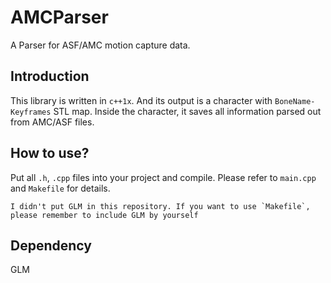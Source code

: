 # AMCParser
A Parser for ASF/AMC motion capture data. 

## Introduction
This library is written in `c++1x`. And its output is a character with `BoneName-Keyframes` STL map.
Inside the character, it saves all information parsed out from AMC/ASF files.

## How to use?
Put all `.h`, `.cpp` files into your project and compile.
Please refer to `main.cpp` and `Makefile` for details. 
```
I didn't put GLM in this repository. If you want to use `Makefile`, please remember to include GLM by yourself 
```

## Dependency
GLM

